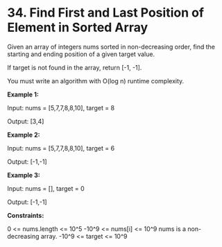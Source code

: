 # 34. Find First and Last Position of Element in Sorted Array

Given an array of integers nums sorted in non-decreasing order, find the starting and ending position of a given target value.

If target is not found in the array, return [-1, -1].

You must write an algorithm with O(log n) runtime complexity.

**Example 1:**

Input: nums = [5,7,7,8,8,10], target = 8

Output: [3,4]

**Example 2:**

Input: nums = [5,7,7,8,8,10], target = 6

Output: [-1,-1]

**Example 3:**

Input: nums = [], target = 0

Output: [-1,-1]
 
**Constraints:**

0 <= nums.length <= 10^5
-10^9 <= nums[i] <= 10^9
nums is a non-decreasing array.
-10^9 <= target <= 10^9